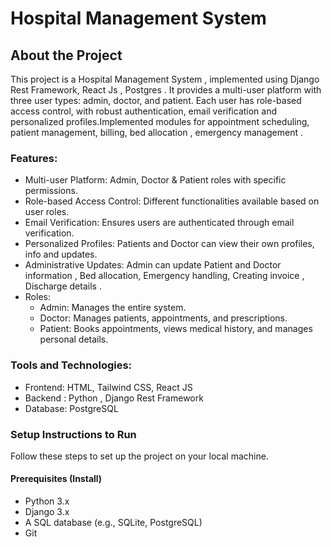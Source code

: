 # Hospital Management System
## About the Project
This project is a Hospital Management System , implemented using Django Rest Framework, React Js , Postgres . It provides a multi-user platform with three user types: admin, doctor, and patient. Each user has role-based access control, with robust authentication, email verification and personalized profiles.Implemented modules for appointment scheduling, patient management, billing, bed allocation , emergency management . 

### Features:
+ Multi-user Platform: Admin, Doctor & Patient roles with specific permissions.
+ Role-based Access Control: Different functionalities available based on user roles.
+ Email Verification: Ensures users are authenticated through email verification.
+ Personalized Profiles: Patients and Doctor can view their own profiles, info and updates.
+ Administrative Updates: Admin can update Patient and Doctor information , Bed allocation, Emergency handling, Creating invoice , Discharge details .
+ Roles:
  + Admin: Manages the entire system.
  + Doctor: Manages patients, appointments, and prescriptions.
  + Patient: Books appointments, views medical history, and manages personal details.

### Tools and Technologies:
+ Frontend: HTML, Tailwind CSS, React JS
+ Backend : Python , Django Rest Framework
+ Database: PostgreSQL

### Setup Instructions to Run
Follow these steps to set up the project on your local machine.

#### Prerequisites (Install)
+ Python 3.x
+ Django 3.x
+ A SQL database (e.g., SQLite, PostgreSQL)
+ Git













